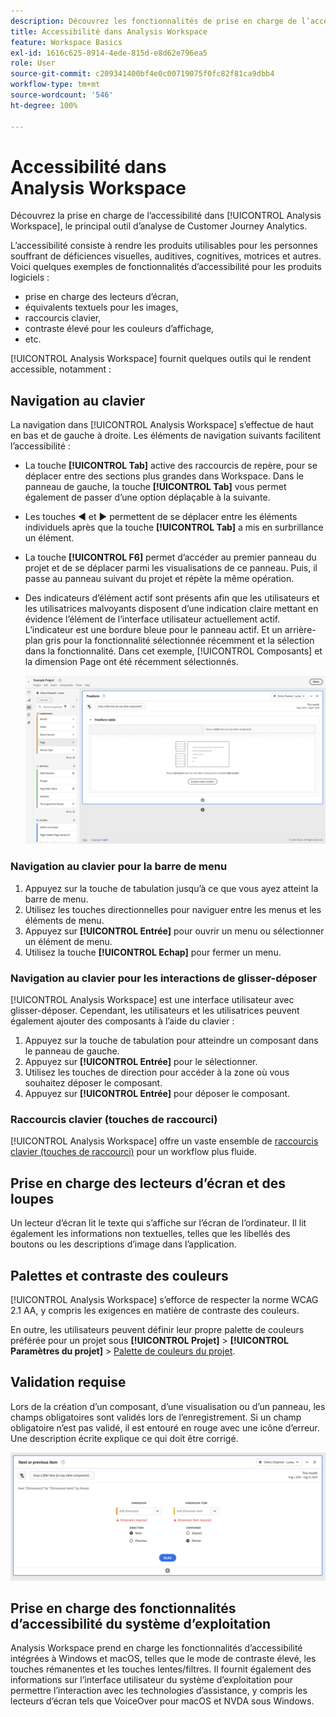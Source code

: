 ```yaml
---
description: Découvrez les fonctionnalités de prise en charge de l’accessibilité dans Analysis Workspace.
title: Accessibilité dans Analysis Workspace
feature: Workspace Basics
exl-id: 1616c625-8914-4ede-815d-e8d62e796ea5
role: User
source-git-commit: c209341400bf4e0c00719075f0fc82f81ca9dbb4
workflow-type: tm+mt
source-wordcount: '546'
ht-degree: 100%

---
```


# Accessibilité dans Analysis Workspace

Découvrez la prise en charge de l’accessibilité dans [!UICONTROL Analysis Workspace], le principal outil d’analyse de Customer Journey Analytics.

L’accessibilité consiste à rendre les produits utilisables pour les personnes souffrant de déficiences visuelles, auditives, cognitives, motrices et autres. Voici quelques exemples de fonctionnalités d’accessibilité pour les produits logiciels :

* prise en charge des lecteurs d’écran,
* équivalents textuels pour les images,
* raccourcis clavier,
* contraste élevé pour les couleurs d’affichage,
* etc.

[!UICONTROL Analysis Workspace] fournit quelques outils qui le rendent accessible, notamment :

## Navigation au clavier

La navigation dans [!UICONTROL Analysis Workspace] s’effectue de haut en bas et de gauche à droite. Les éléments de navigation suivants facilitent l’accessibilité :

* La touche **[!UICONTROL Tab]** active des raccourcis de repère, pour se déplacer entre des sections plus grandes dans Workspace. Dans le panneau de gauche, la touche **[!UICONTROL Tab]** vous permet également de passer d’une option déplaçable à la suivante.
* Les touches ◀ et ▶ permettent de se déplacer entre les éléments individuels après que la touche **[!UICONTROL Tab]** a mis en surbrillance un élément.
* La touche **[!UICONTROL F6]** permet d’accéder au premier panneau du projet et de se déplacer parmi les visualisations de ce panneau. Puis, il passe au panneau suivant du projet et répète la même opération.
* Des indicateurs d’élément actif sont présents afin que les utilisateurs et les utilisatrices malvoyants disposent d’une indication claire mettant en évidence l’élément de l’interface utilisateur actuellement actif. L’indicateur est une bordure bleue pour le panneau actif. Et un arrière-plan gris pour la fonctionnalité sélectionnée récemment et la sélection dans la fonctionnalité. Dans cet exemple, [!UICONTROL Composants] et la dimension Page ont été récemment sélectionnés.

  ![Tableau à structure libre affichant un indicateur de mise au point d’une bordure bleue autour du tableau à structure libre.](assets/focus-indicator.png)

### Navigation au clavier pour la barre de menu

1. Appuyez sur la touche de tabulation jusqu’à ce que vous ayez atteint la barre de menu.
1. Utilisez les touches directionnelles pour naviguer entre les menus et les éléments de menu.
1. Appuyez sur **[!UICONTROL Entrée]** pour ouvrir un menu ou sélectionner un élément de menu.
1. Utilisez la touche **[!UICONTROL Echap]** pour fermer un menu.

### Navigation au clavier pour les interactions de glisser-déposer

[!UICONTROL Analysis Workspace] est une interface utilisateur avec glisser-déposer. Cependant, les utilisateurs et les utilisatrices peuvent également ajouter des composants à l’aide du clavier :

1. Appuyez sur la touche de tabulation pour atteindre un composant dans le panneau de gauche.
1. Appuyez sur **[!UICONTROL Entrée]** pour le sélectionner.
1. Utilisez les touches de direction pour accéder à la zone où vous souhaitez déposer le composant.
1. Appuyez sur **[!UICONTROL Entrée]** pour déposer le composant.

### Raccourcis clavier (touches de raccourci)

[!UICONTROL Analysis Workspace] offre un vaste ensemble de [raccourcis clavier (touches de raccourci)](/help/analysis-workspace/build-workspace-project/fa-shortcut-keys.md) pour un workflow plus fluide.

## Prise en charge des lecteurs d’écran et des loupes

Un lecteur d’écran lit le texte qui s’affiche sur l’écran de l’ordinateur. Il lit également les informations non textuelles, telles que les libellés des boutons ou les descriptions d’image dans l’application.

## Palettes et contraste des couleurs

[!UICONTROL Analysis Workspace] s’efforce de respecter la norme WCAG 2.1 AA, y compris les exigences en matière de contraste des couleurs.

En outre, les utilisateurs peuvent définir leur propre palette de couleurs préférée pour un projet sous **[!UICONTROL Projet]** > **[!UICONTROL Paramètres du projet]** > [Palette de couleurs du projet](/help/analysis-workspace/build-workspace-project/color-palettes.md).

## Validation requise

Lors de la création d’un composant, d’une visualisation ou d’un panneau, les champs obligatoires sont validés lors de l’enregistrement. Si un champ obligatoire n’est pas validé, il est entouré en rouge avec une icône d’erreur. Une description écrite explique ce qui doit être corrigé.

![Créateur de segments et indicateur de validation des erreurs.](assets/error-validation.png)

## Prise en charge des fonctionnalités d’accessibilité du système d’exploitation

Analysis Workspace prend en charge les fonctionnalités d’accessibilité intégrées à Windows et macOS, telles que le mode de contraste élevé, les touches rémanentes et les touches lentes/filtres. Il fournit également des informations sur l’interface utilisateur du système d’exploitation pour permettre l’interaction avec les technologies d’assistance, y compris les lecteurs d’écran tels que VoiceOver pour macOS et NVDA sous Windows.
